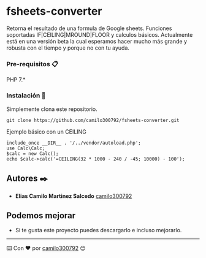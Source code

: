# fsheets-converter

Retorna el resultado de una formula de Google sheets.
Funciones soportadas IF|CEILING|MROUND|FLOOR y calculos básicos.
Actualmente está en una versión beta la cual esperamos hacer
mucho más grande y robusta con el tiempo y porque no con tu ayuda.

### Pre-requisitos 📋

PHP 7.*

### Instalación 🔧

Simplemente clona este repositorio.

```
git clone https://github.com/camilo300792/fsheets-converter.git
```

Ejemplo básico con un CEILING

```
include_once __DIR__ . '/../vendor/autoload.php';
use Calc\Calc;
$calc = new Calc();
echo $calc->calc('=CEILING(32 * 1000 - 240 / -45; 10000) - 100');
```

## Autores ✒️

* **Elias Camilo Martinez Salcedo** [camilo300792](https://github.com/camilo300792)

## Podemos mejorar
 
* Si te gusta este proyecto puedes descargarlo e incluso mejorarlo. 

---
⌨️ Con ❤️ por [camilo300792](https://github.com/camilo300792) 😊